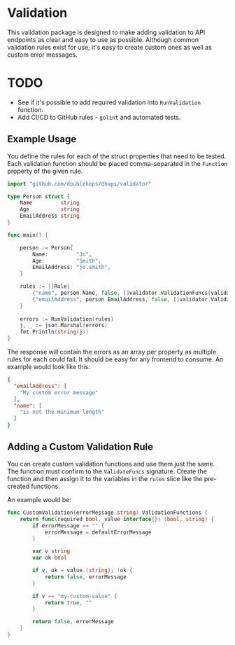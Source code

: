 # Validation

This validation package is designed to make adding validation to API endpoints as clear and
easy to use as possible. Although common validation rules exist for use, it's easy to create
custom ones as well as custom error messages.

# TODO
- See if it's possible to add required validation into `RunValidation` function.
- Add CI/CD to GitHub rules - `golint` and automated tests.

## Example Usage

You define the rules for each of the struct properties that need to be tested. Each
validation function should be placed comma-separated in the `Function` property of the
given rule.

```go
import "github.com/doublehops/dhapi/validator"

type Person struct {
    Name         string
    Age          string
    EmailAddress string
}

func main() {

    person := Person{
        Name:         "Jo",
        Age:          "Smith",
        EmailAddress: "jo.smith",
    }

    rules := []Rule{
        {"name", person.Name, false, []validator.ValidationFuncs{validator.MinLength(13, "")}},
        {"emailAddress", person.EmailAddress, false, []validator.ValidationFuncs{validator.EmailAddress("My custom error message")}},
    }
    
    errors := RunValidation(rules)
    j, _ := json.Marshal(errors)
    fmt.Println(string(j))
}
```

The response will contain the errors as an array per property as multiple rules for
each could fail. It should be easy for any frontend to consume. An example would look like this:
```json
{
  "emailAddress": [
    "My custom error message"
  ],
  "name": [
    "is not the minimum length"
  ]
}
```

## Adding a Custom Validation Rule

You can create custom validation functions and use them just the same. The function
must confirm to the `ValidateFuncs` signature. Create the function and then assign
it to the variables in the `rules` slice like the pre-created functions.

An example would be:
```go
func CustomValidation(errorMessage string) ValidationFunctions {
	return func(required bool, value interface{}) (bool, string) {
		if errorMessage == "" {
			errorMessage = defaultErrorMessage
		}

		var v string
		var ok bool

		if v, ok = value.(string); !ok {
			return false, errorMessage
		}

		if v == "my-custom-value" {
			return true, ""
		}

		return false, errorMessage
	}
}
```